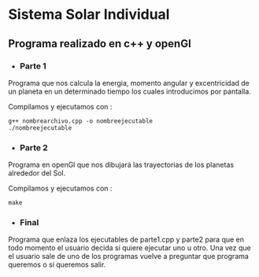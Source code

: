 **Sistema Solar** Individual
==================
## Programa realizado en c++ y openGl
- ### **Parte 1**

Programa que nos calcula la energia, momento angular y excentricidad de un planeta en un determinado tiempo los cuales introducimos por pantalla.

Compilamos y ejecutamos con :

	g++ nombrearchivo.cpp -o nombreejecutable
    ./nombreejecutable

- ### **Parte 2**

Programa en openGl  que nos dibujará las trayectorias de los planetas alrededor del Sol.

Compilamos y ejecutamos con :

	make

- ### **Final**
Programa que enlaza los ejecutables de parte1.cpp y parte2 para que en todo momento el usuario decida si quiere ejecutar uno u otro. Una vez que el usuario sale de uno de los programas vuelve a preguntar que programa queremos o si queremos salir.
